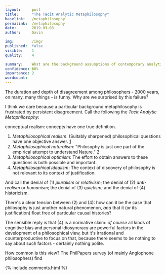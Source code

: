 ```yaml
---
layout:     post
title:      "The Tacit Analytic Metaphilosophy"
baselink:   /metaphilosophy
permalink:  /metaphilosophy
date:       2019-03-08
author:     Gavin

img:        /img/
published:  false
visible:    1
quality: 	4

summary:    What are the background assumptions of contemporary analytic philosophy?
confidence: 60%
importance: 2
wordcount:      
---
```


The duration and depth of disagreement among philosophers - 2000 years, on many, many things - is funny. Why are we surprised by this failure?

I think we care because a particular background metaphilosophy is frustrated by persistent disagreement. Call the following the _Tacit Analytic Metaphilosophy_:

conceptual realism: concepts have one true definition.

1. _Metaphilosophical realism_: (Suitably sharpened) philosophical questions have one objective answer. <a href="#fn:1" id="fnref:1">1</a>
2. _Metaphilosophical naturalism_: "Philosophy is just one part of the empirical attempt to understand Nature." <a href="#fn:2" id="fnref:2">2</a>
3. _Metaphilosophical optimism_: The effort to obtain answers to these questions is both possible and important.
4. _Metaphilosophical idealism_: The context of discovery of philosophy is not relevant to its context of justification. 

And call the denial of (1) _pluralism_ or _relativism_; the denial of (2) _anti-realism_ or _humanism_; the denial of (3) _quietism_; and the denial of (4) historicism.

There's a clear tension between (2) and (4): how can it be the case that philosophy is just another natural phenomenon, _and_ that it (or its justification) float free of particular causal histories?

The sensible reply is that (4) is a normative claim: _of course_ all kinds of cognitive bias and personal idiosyncracy are powerful factors in the development of a philosophical view, but it's irrational and counterproductive to focus on that, because there seems to be nothing to say about such factors - certainly nothing polite.

How common is this view? The PhilPapers survey (of mainly Anglophone philosophers) find



{%  include comments.html %}

<!-- %  include metaphil/foots.html %} -->
